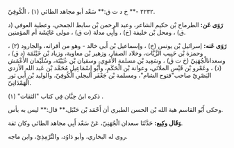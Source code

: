 ٢٢٣٢ -** خ د ت ق:** سَعْد أبو مجاهد الطائي (١) ، الْكُوفِيّ.

**رَوَى عَن:** الطرماح بْن حكيم الشاعر، وعبد الرحمن بْن سابط الجمحي، وعطية العوفي (د ق) ، ومحل بْن خليفة (خ) ، وأَبِي مدلة (ت ق) ، مولى عَائِشَة أم المؤمنين.

**رَوَى عَنه:** إسرائيل بْن يونس (خ) ، وإسماعيل بْن أَبي خالد - وهو من أقرانه، والجارود (٢) ، وحمزة بْن حَبِيب الزَّيَّات، وخلاد الصفار، وزهير بْن معاوية، وزياد بْن خَيْثَمَة (د ق) ، وسعدانالْجُهَنِيّ (خ ت ق) ، وسَعِيد بْن مسلمة الأُمَوِي، وسفيان بْن عُيَيْنَة، وسُلَيْمان الأَعْمَش (د) ، وعَمْرو بْن قَيْس الملائي، وعوانة بْن الْحَكَمِ، وأَبُو إِسْمَاعِيل مُحَمَّد بْن عَبد الله الأزدي البَصْرِيّ صاحب"فتوح الشام"، ومسلمة بْن جَعْفَر البجلي الْكُوفِيّ، والوليد بْن أَبي ثور الْهَمْدَانِيّ.

ذكره ابنُ حِبَّان فِي كتاب "الثقات" (١) .

وحكى أَبُو القاسم هبة الله بْن الحسن الطبري أن أَحْمَد بْن حَنْبَل،** قال:** ليس به بأس.

**وَقَال وكِيع:** حَدَّثَنَا سعدان الْجُهَنِيّ، عَنْ سَعْد أَبِي مجاهد الطائي وكان ثقة.

روى له البخاري، وأبو دَاوُد، والتِّرْمِذِيّ، وابن ماجه.